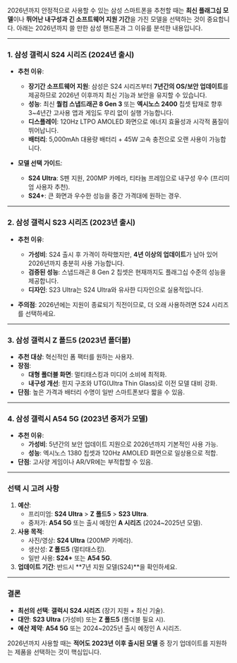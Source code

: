 2026년까지 안정적으로 사용할 수 있는 삼성 스마트폰을 추천할 때는 **최신 플래그십 모델**이나 **뛰어난 내구성과 긴 소프트웨어 지원 기간**을 가진 모델을 선택하는 것이 중요합니다. 아래는 2026년까지 쓸 만한 삼성 핸드폰과 그 이유를 분석한 내용입니다.

---

### **1. 삼성 갤럭시 S24 시리즈 (2024년 출시)**
- **추천 이유**:
  - **장기간 소프트웨어 지원**: 삼성은 S24 시리즈부터 **7년간의 OS/보안 업데이트**를 제공하므로 2026년 이후까지 최신 기능과 보안을 유지할 수 있습니다.
  - **성능**: 최신 **퀄컴 스냅드래곤 8 Gen 3** 또는 **엑시노스 2400** 칩셋 탑재로 향후 3~4년간 고사용 앱과 게임도 무리 없이 실행 가능합니다.
  - **디스플레이**: 120Hz LTPO AMOLED 화면으로 에너지 효율성과 시각적 품질이 뛰어납니다.
  - **배터리**: 5,000mAh 대용량 배터리 + 45W 고속 충전으로 오랜 사용이 가능합니다.

- **모델 선택 가이드**:
  - **S24 Ultra**: S펜 지원, 200MP 카메라, 티타늄 프레임으로 내구성 우수 (프리미엄 사용자 추천).
  - **S24+**: 큰 화면과 우수한 성능을 중간 가격대에 원하는 경우.

---

### **2. 삼성 갤럭시 S23 시리즈 (2023년 출시)**
- **추천 이유**:
  - **가성비**: S24 출시 후 가격이 하락했지만, **4년 이상의 업데이트**가 남아 있어 2026년까지 충분히 사용 가능합니다.
  - **검증된 성능**: 스냅드래곤 8 Gen 2 칩셋은 현재까지도 플래그십 수준의 성능을 제공합니다.
  - **디자인**: S23 Ultra는 S24 Ultra와 유사한 디자인으로 실용적입니다.

- **주의점**: 2026년에는 지원이 종료되기 직전이므로, 더 오래 사용하려면 S24 시리즈를 선택하세요.

---

### **3. 삼성 갤럭시 Z 폴드5 (2023년 폴더블)**
- **추천 대상**: 혁신적인 폼 팩터를 원하는 사용자.
- **장점**:
  - **대형 폴더블 화면**: 멀티태스킹과 미디어 소비에 최적화.
  - **내구성 개선**: 힌지 구조와 UTG(Ultra Thin Glass)로 이전 모델 대비 강화.
- **단점**: 높은 가격과 배터리 수명이 일반 스마트폰보다 짧을 수 있음.

---

### **4. 삼성 갤럭시 A54 5G (2023년 중저가 모델)**
- **추천 이유**:
  - **가성비**: 5년간의 보안 업데이트 지원으로 2026년까지 기본적인 사용 가능.
  - **성능**: 엑시노스 1380 칩셋과 120Hz AMOLED 화면으로 일상용으로 적합.
- **단점**: 고사양 게임이나 AR/VR에는 부적합할 수 있음.

---

### **선택 시 고려 사항**
1. **예산**:
   - 프리미엄: **S24 Ultra** > **Z 폴드5** > **S23 Ultra**.
   - 중저가: **A54 5G** 또는 출시 예정인 **A 시리즈** (2024~2025년 모델).
2. **사용 목적**:
   - 사진/영상: **S24 Ultra** (200MP 카메라).
   - 생산성: **Z 폴드5** (멀티태스킹).
   - 일반 사용: **S24+** 또는 **A54 5G**.
3. **업데이트 기간**: 반드시 **7년 지원 모델(S24)**을 확인하세요.

---

### **결론**
- **최선의 선택**: **갤럭시 S24 시리즈** (장기 지원 + 최신 기술).
- **대안**: **S23 Ultra** (가성비) 또는 **Z 폴드5** (폴더블 필요 시).
- **예산 제약**: **A54 5G** 또는 2024~2025년 출시 예정인 A 시리즈.

2026년까지 사용할 때는 **적어도 2023년 이후 출시된 모델** 중 장기 업데이트를 지원하는 제품을 선택하는 것이 핵심입니다.